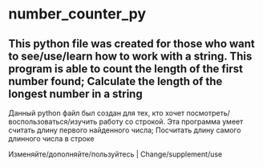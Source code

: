# number_counter_py
This python file was created for those who want to see/use/learn how to work with a string. This program is able to count the length of the first number found; Calculate the length of the longest number in a string
--------------------------------------------
Данный python файл был создан для тех, кто хочет посмотреть/воспользоваться/изучить работу со строкой. Эта программа умеет считать длину первого найденного числа; Посчитать длину самого длинного числа в строке

Изменяйте/дополняйте/пользуйтесь | Change/supplement/use
